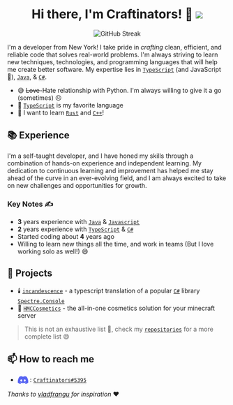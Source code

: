 <h1 align="center"> Hi there, I'm Craftinators! 👋 <img src="https://komarev.com/ghpvc/?username=Craftinators&style=for-the-badge&color=427b58&label=Views" /></h1> 

<p align="center">
  <img src="https://github-readme-streak-stats-five-fawn.vercel.app?user=Craftinators&theme=gruvbox-light&border_radius=10" alt="GitHub Streak" />
</p>

I'm a developer from New York! I take pride in *crafting* clean, efficient, and reliable code that solves real-world problems. I'm always striving to learn new techniques, technologies, and programming languages that will help me create better software. My expertise lies in [`TypeScript`](https://www.typescriptlang.org/) (and JavaScript 👀), [`Java`](https://www.java.com/en/download/help/whatis_java.html), & [`C#`](https://learn.microsoft.com/en-us/dotnet/csharp/).
- 😅 ~~Love~~-Hate relationship with Python. I'm always willing to give it a go (sometimes) ☹️
- 💙 [`TypeScript`](https://www.typescriptlang.org/) is my favorite language
- 🌱 I want to learn [`Rust`](https://www.rust-lang.org/) and [`C++`](https://cplusplus.com/)! 

## 📚 Experience
I'm a self-taught developer, and I have honed my skills through a combination of hands-on experience and independent learning. My dedication to continuous learning and improvement has helped me stay ahead of the curve in an ever-evolving field, and I am always excited to take on new challenges and opportunities for growth.

### Key Notes ✍️
- **3** years experience with [`Java`](https://www.java.com/en/download/help/whatis_java.html) & [`Javascript`](https://www.javascript.com/)
- **2** years experience with [`TypeScript`](https://www.typescriptlang.org/) & [`C#`](https://learn.microsoft.com/en-us/dotnet/csharp/)
- Started coding about **4** years ago
- Willing to learn new things all the time, and work in teams (But I love working solo as well!) 😄

## 🔭 Projects
- 🕯️ [`incandescence`](https://github.com/Craftinators/incandescence) - a typescript translation of a popular [`C#`](https://learn.microsoft.com/en-us/dotnet/csharp/) library [`Spectre.Console`](https://github.com/spectreconsole/spectre.console)
- 🌈 [`HMCCosmetics`](https://github.com/HibiscusMC/HMCCosmetics) - the all-in-one cosmetics solution for your minecraft server
> This is not an exhaustive list 👀, check my [`repositories`](https://github.com/Craftinators?tab=repositories) for a more complete list 😄

## 📫 How to reach me
- <img src="https://raw.githubusercontent.com/Craftinators/Craftinators/main/logo-discord.png" align="center">  : [`Craftinators#5395`](https://discord.com/users/574751064633638936) 

*Thanks to [vladfrangu](https://github.com/vladfrangu) for inspiration* ❤️
